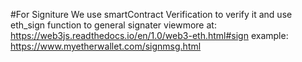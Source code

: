 
#For Signiture
We use smartContract Verification to verify it and use eth_sign function to general signater
viewmore at: https://web3js.readthedocs.io/en/1.0/web3-eth.html#sign
example: https://www.myetherwallet.com/signmsg.html


